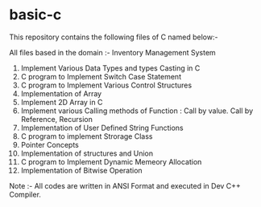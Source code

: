 # basic-c

This repository contains the following files of C named below:-

All files based in the domain :- Inventory Management System

1. Implement Various Data Types and types Casting in C
2. C program to Implement Switch Case Statement
3. C program to Implement Various Control Structures
4. Implementation of Array
5. Implement 2D Array in C
6. Implement various Calling methods of Function : Call by value. Call by Reference, Recursion
7. Implementation of User Defined String Functions
8. C program to implement Strorage Class
9. Pointer Concepts
10. Implementation of structures and Union
11. C program to Implement Dynamic Memeory Allocation
12. Implementation of Bitwise Operation

Note :- All codes are written in ANSI Format and executed in Dev C++ Compiler.
